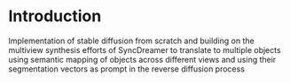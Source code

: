 # Introduction 

Implementation of stable diffusion from scratch and building on the multiview synthesis efforts of SyncDreamer to translate to multiple objects using semantic mapping of objects across different views and using their segmentation vectors as prompt in the reverse diffusion process

